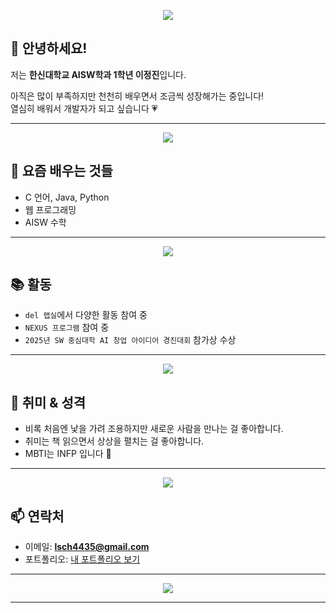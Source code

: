 <p align="center">
  <img src="https://capsule-render.vercel.app/api?type=waving&color=FFB6C1&height=200&section=header&text=Jeongjin's%20Profile&fontSize=80&fontColor=ffffff" />
</p>

## 🌸 안녕하세요!
저는 **한신대학교 AISW학과 1학년 이정진**입니다.  

아직은 많이 부족하지만 천천히 배우면서 조금씩 성장해가는 중입니다!  
열심히 배워서 개발자가 되고 싶습니다 💗

---

<p align="center">
  <img src="https://img.shields.io/badge/요즘 배우는 것들-핑크?style=flat-square&logo=github&logoColor=white&color=FFB6C1" />
</p>

## 🎯 요즘 배우는 것들
- C 언어, Java, Python  
- 웹 프로그래밍
- AISW 수학

---

<p align="center">
  <img src="https://img.shields.io/badge/활동-핑크?style=flat-square&logo=github&logoColor=white&color=FFB6C1" />
</p>

## 📚 활동
- `del 랩실`에서 다양한 활동 참여 중  
- `NEXUS 프로그램` 참여 중  
- `2025년 SW 중심대학 AI 창업 아이디어 경진대회` 참가상 수상

---

<p align="center">
  <img src="https://img.shields.io/badge/취미와 성격-핑크?style=flat-square&logo=github&logoColor=white&color=FFB6C1" />
</p>

## 💖 취미 & 성격
- 비록 처음엔 낯을 가려 조용하지만 새로운 사람을 만나는 걸 좋아합니다.  
- 취미는 책 읽으면서 상상을 펼치는 걸 좋아합니다.  
- MBTI는 INFP 입니다 🌷


---

<p align="center">
  <img src="https://img.shields.io/badge/연락처-핑크?style=flat-square&logo=github&logoColor=white&color=FFB6C1" />
</p>

## 📫 연락처
- 이메일: **lsch4435@gmail.com**  
- 포트폴리오: [내 포트폴리오 보기](https://lsch4435-code.github.io/lsch4435-portfolio/)

---

<p align="center">
  <img src="https://github-readme-stats.vercel.app/api?username=yourusername&show_icons=true&count_private=true&hide_title=true&theme=radical&title_color=FFB6C1&text_color=FFB6C1" />
</p>


---


